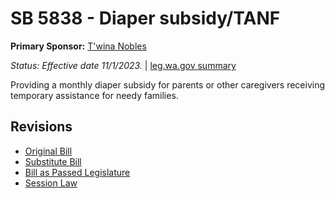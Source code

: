 # SB 5838 - Diaper subsidy/TANF
**Primary Sponsor:** [T'wina Nobles](/person/leg/t'wina.nobles.md)

*Status: Effective date 11/1/2023.* | [leg.wa.gov summary](https://app.leg.wa.gov/billsummary?BillNumber=5838&Year=2021)

Providing a monthly diaper subsidy for parents or other caregivers receiving temporary assistance for needy families.

## Revisions
* [Original Bill](1/)
* [Substitute Bill](S/)
* [Bill as Passed Legislature](S.PL/)
* [Session Law](S.SL/)